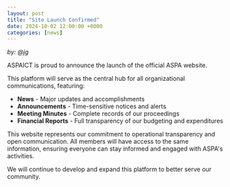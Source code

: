 ```yaml
---
layout: post
title: "Site Launch Confirmed"
date: 2024-10-02 12:00:00 +0000
categories: [news]
---
```

*by: @jg*

ASPAICT is proud to announce the launch of the official ASPA website.

This platform will serve as the central hub for all organizational communications, featuring:

*   **News** - Major updates and accomplishments
*   **Announcements** - Time-sensitive notices and alerts
*   **Meeting Minutes** - Complete records of our proceedings
*   **Financial Reports** - Full transparency of our budgeting and expenditures

This website represents our commitment to operational transparency and open communication. All members will have access to the same information, ensuring everyone can stay informed and engaged with ASPA's activities.

We will continue to develop and expand this platform to better serve our community.


